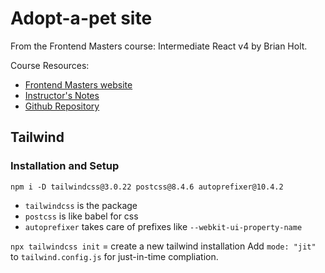 # Adopt-a-pet site

From the Frontend Masters course: Intermediate React v4 by Brian Holt.

Course Resources:
* [Frontend Masters website]()
* [Instructor's Notes]()
* [Github Repository](https://github.com/btholt/citr-v7-project)

## Tailwind

### Installation and Setup

`npm i -D tailwindcss@3.0.22 postcss@8.4.6 autoprefixer@10.4.2`
* `tailwindcss` is the package
* `postcss` is like babel for css
* `autoprefixer` takes care of prefixes like `--webkit-ui-property-name`

`npx tailwindcss init` = create a new tailwind installation
Add `mode: "jit"` to `tailwind.config.js` for just-in-time compliation.